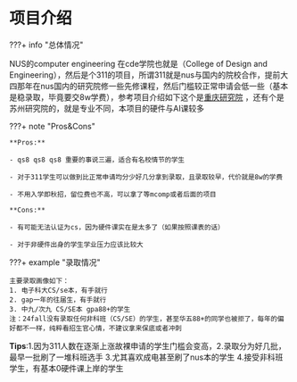 # 项目介绍

???+ info "总体情况"

NUS的computer engineering 在cde学院也就是（College of Design and Engineering），然后是个311的项目，所谓311就是nus与国内的院校合作，提前大四那年在nus国内的研究院修一些先修课程，然后门槛较正常申请会低一些（基本是稳录取，毕竟要交8w学费），参考项目介绍如下这个是[重庆研究院](http://www.nusricq.cn/education/edu2/) ，还有个是苏州研究院的，就是专业不同，本项目的硬件与AI课较多

???+ note "Pros&Cons"
        
    **Pros:**

    - qs8 qs8 qs8 重要的事说三遍，适合有名校情节的学生

    - 对于311学生可以做到比正常申请均分少好几分拿到录取，且录取较早，代价就是8w的学费

    - 不用入学即秋招，留位费也不高，可以拿了等mcomp或者后面的项目
   
    **Cons:**

    - 有可能无法认证为cs，因为硬件课实在是太多了（如果按照课表的话）

    - 对于非硬件出身的学生学业压力应该比较大


???+ example "录取情况"

    主要录取画像如下：
    1. 电子科大CS/se本，有手就行
    2. gap一年的往届生，有手就行
    3. 中九/次九 CS/SE本 gpa88+的学生
    注：24fall没有录取任何非科班（CS/SE）的学生，甚至华五88+的同学也被拒了，每年的偏好都不一样，纯粹看招生官心情，不建议拿来保底或者冲刺


**Tips**:1.因为311人数在逐渐上涨故裸申请的学生门槛会变高，2.录取分为好几批，最早一批刷了一堆科班选手 3.尤其喜欢成电甚至刷了nus本的学生 4.接受非科班学生，有基本0硬件课上岸的学生



